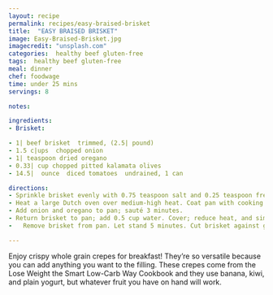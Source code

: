 ```yaml
---
layout: recipe
permalink: recipes/easy-braised-brisket
title:  "EASY BRAISED BRISKET"
image: Easy-Braised-Brisket.jpg
imagecredit: "unsplash.com"
categories:  healthy beef gluten-free
tags:  healthy beef gluten-free
meal: dinner
chef: foodwage
time: under 25 mins
servings: 8

notes:

ingredients:
- Brisket:

- 1| beef brisket  trimmed, (2.5| pound)
- 1.5 c|ups  chopped onion
- 1| teaspoon dried oregano
- 0.33| cup chopped pitted kalamata olives
- 14.5|  ounce  diced tomatoes  undrained, 1 can

directions:
- Sprinkle brisket evenly with 0.75 teaspoon salt and 0.25 teaspoon freshly ground black pepper.
- Heat a large Dutch oven over medium-high heat. Coat pan with cooking spray. Add brisket to pan; cook 10 minutes, browning on all sides. Remove brisket from pan.
- Add onion and oregano to pan; sauté 3 minutes.
- Return brisket to pan; add 0.5 cup water. Cover; reduce heat, and simmer 2 hours. Add olives and tomatoes; cover and cook 1 hour.
-   Remove brisket from pan. Let stand 5 minutes. Cut brisket against grain into thin slices; return brisket slices to pan. Cover and cook over medium-low heat 30 minutes.

---
```


Enjoy crispy whole grain crepes for breakfast! They’re so versatile because you can add anything you want to the filling. These crepes come from the Lose Weight the Smart Low-Carb Way Cookbook and they use banana, kiwi, and plain yogurt, but whatever fruit you have on hand will work.